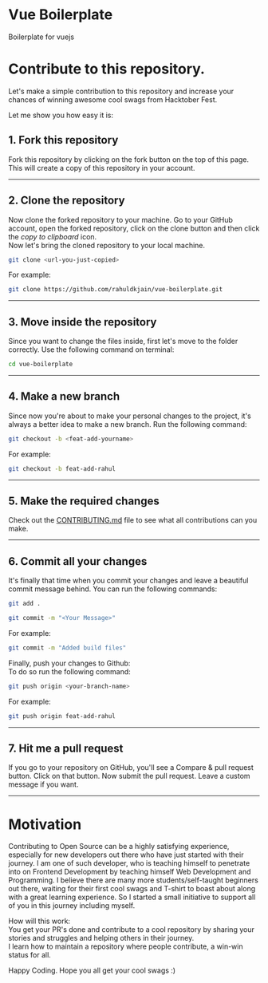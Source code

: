 # Vue Boilerplate
Boilerplate for vuejs

# Contribute to this repository.

Let's make a simple contribution to this repository and increase your chances of winning awesome cool swags from Hacktober Fest.

Let me show you how easy it is:

## 1. Fork this repository

Fork this repository by clicking on the fork button on the top of this page.
This will create a copy of this repository in your account.

------

## 2. Clone the repository

Now clone the forked repository to your machine. Go to your GitHub account, open the forked repository, click on the clone button and then click the *copy to clipboard* icon.  
Now let's bring the cloned repository to your local machine. 
```sh
git clone <url-you-just-copied>
```
For example:  
```sh
git clone https://github.com/rahuldkjain/vue-boilerplate.git 
```

------

## 3. Move inside the repository 
Since you want to change the files inside, first let's move to the folder correctly. Use the following command on terminal:  
```sh
cd vue-boilerplate
```

------


## 4. Make a new branch 
Since now you're about to make your personal changes to the project, it's always a better idea to make a new branch. Run the following command:  

```sh
git checkout -b <feat-add-yourname>
```  
For example:  
```sh
git checkout -b feat-add-rahul
```

-----

## 5. Make the required changes
Check out the [CONTRIBUTING.md](/CONTRIBUTING.md) file to see what all contributions can you make. 


----

## 6. Commit all your changes
It's finally that time when you commit your changes and leave a beautiful commit message behind. You can run the following commands:

```sh
git add . 
```    
```sh
git commit -m "<Your Message>"
```  
For example:  
```sh 
git commit -m "Added build files" 
```  

Finally, push your changes to Github:  
To do so run the following command:

```sh
git push origin <your-branch-name> 
```  
For example:  
```sh
git push origin feat-add-rahul 
```

-----

## 7. Hit me a pull request

If you go to your repository on GitHub, you'll see a Compare & pull request button. Click on that button.
Now submit the pull request. Leave a custom message if you want.

-----

# Motivation
Contributing to Open Source can be a highly satisfying experience, especially for new developers out there who have just started with their journey. I am one of such developer, who is teaching himself to penetrate into on Frontend Development by teaching himself Web Development and Programming.
I believe there are many more students/self-taught beginners out there, waiting for their first cool swags and T-shirt to boast about along with a great learning experience. So I started a small initiative to support all of you in this journey including myself.


How will this work:  
You get your PR's done and contribute to a cool repository by sharing your stories and struggles and helping others in their journey.  
I learn how to maintain a repository where people contribute, a win-win status for all.

Happy Coding. Hope you all get your cool swags :) 

